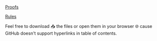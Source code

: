 [Proofs](./pdf/proofs.pdf)

[Rules](./pdf/rules.pdf)

Feel free to download 📥 the files or open them in your browser 🌐 cause GitHub doesn't support hyperlinks in table of contents.
